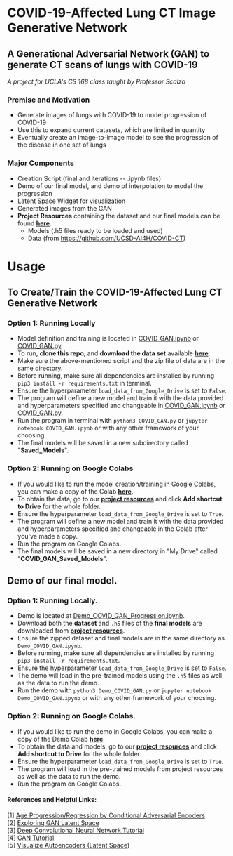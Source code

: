 # COVID-19-Affected Lung CT Image Generative Network

## A Generational Adversarial Network (GAN) to generate CT scans of lungs with COVID-19

*A project for UCLA's CS 168 class taught by Professor Scalzo*

### Premise and Motivation
- Generate images of lungs with COVID-19 to model progression of COVID-19
- Use this to expand current datasets, which are limited in quantity
- Eventually create an image-to-image model to see the progression of the disease in one set of lungs

### Major Components
- Creation Script (final and iterations -- .ipynb files)
- Demo of our final model, and demo of interpolation to model the progression
- Latent Space Widget for visualization
- Generated images from the GAN
- **Project Resources** containing the dataset and our final models can be found **[here](https://drive.google.com/drive/folders/1ESqVMTe4f85d9Sk5GHlsxbI8U770WLOc?usp=sharing)**. 
  - Models (.h5 files ready to be loaded and used)
  - Data (from https://github.com/UCSD-AI4H/COVID-CT)

# Usage
## To Create/Train the COVID-19-Affected Lung CT Generative Network
### Option 1: Running Locally
- Model definition and training is located in [COVID_GAN.ipynb](https://github.com/jcgubbi/COVID-19-Affected-Lung-CT-Generative-Network/blob/master/COVID_GAN.ipynb) or [COVID_GAN.py](https://github.com/jcgubbi/COVID-19-Affected-Lung-CT-Generative-Network/blob/master/COVID_GAN.py).  
- To run, **clone this repo**, and **download the data set** available **[here](https://drive.google.com/drive/folders/1ESqVMTe4f85d9Sk5GHlsxbI8U770WLOc?usp=sharing)**.  
- Make sure the above-mentioned script and the zip file of data are in the same directory.   
- Before running, make sure all dependencies are installed by running `pip3 install -r requirements.txt` in terminal. 
- Ensure the hyperparameter `load_data_from_Google_Drive` is set to `False`.  
- The program will define a new model and train it with the data provided and hyperparameters specified and changeable in [COVID_GAN.ipynb](https://github.com/jcgubbi/COVID-19-Affected-Lung-CT-Generative-Network/blob/master/COVID_GAN.ipynb) or [COVID_GAN.py](https://github.com/jcgubbi/COVID-19-Affected-Lung-CT-Generative-Network/blob/master/COVID_GAN.py).  
- Run the program in terminal with `python3 COVID_GAN.py` or `jupyter notebook COVID_GAN.ipynb` or with any other framework of your choosing.  
- The final models will be saved in a new subdirectory called "**Saved_Models**".  
### Option 2: Running on Google Colabs
- If you would like to run the model creation/training in Google Colabs, you can make a copy of the Colab **[here](https://colab.research.google.com/drive/1pakKK8eU6wgn_2Wi_ibKGBlUGXY6dO5W?usp=sharing)**. 
- To obtain the data, go to our **[project resources](https://drive.google.com/drive/folders/1ESqVMTe4f85d9Sk5GHlsxbI8U770WLOc?usp=sharing)** and click **Add shortcut to Drive** for the whole folder.  
- Ensure the hyperparameter `load_data_from_Google_Drive` is set to `True`.  
- The program will define a new model and train it with the data provided and hyperparameters specified and changeable in the Colab after you've made a copy.  
- Run the program on Google Colabs.  
- The final models will be saved in a new directory in "My Drive" called "**COVID_GAN_Saved_Models**". 

## Demo of our final model. 
### Option 1: Running Locally. 
- Demo is located at [Demo_COVID_GAN_Progression.ipynb](https://github.com/jcgubbi/COVID-19-Affected-Lung-CT-Generative-Network/blob/master/Demo_COVID_GAN_Progression.ipynb).  
- Download both the **dataset** and `.h5` files of the **final models** are downloaded from **[project resources](https://drive.google.com/drive/folders/1ESqVMTe4f85d9Sk5GHlsxbI8U770WLOc?usp=sharing)**.  
- Ensure the zipped dataset and final models are in the same directory as `Demo_COVID_GAN.ipynb`.  
- Before running, make sure all dependencies are installed by running `pip3 install -r requirements.txt`.  
- Ensure the hyperparameter `load_data_from_Google_Drive` is set to `False`.  
- The demo will load in the pre-trained models using the `.h5` files as well as the data to run the demo.  
- Run the demo with `python3 Demo_COVID_GAN.py` or `jupyter notebook Demo_COVID_GAN.ipynb` or with any other framework of your choosing.  
### Option 2: Running on Google Colabs. 
- If you would like to run the demo in Google Colabs, you can make a copy of the Demo Colab **[here](https://colab.research.google.com/drive/15NN5DZNQCFVkwy8P16bSpWY11iw2iv03?usp=sharing)**. 
- To obtain the data and models, go to our **[project resources](https://drive.google.com/drive/folders/1ESqVMTe4f85d9Sk5GHlsxbI8U770WLOc?usp=sharing)** and click **Add shortcut to Drive** for the whole folder.  
- Ensure the hyperparameter `load_data_from_Google_Drive` is set to `True`.  
- The program will load in the pre-trained models from project resources as well as the data to run the demo.  
- Run the program on Google Colabs.   

#### References and Helpful Links:
[1] [Age Progression/Regression by Conditional Adversarial Encoders](https://arxiv.org/pdf/1702.08423.pdf)  
[2] [Exploring GAN Latent Space](https://machinelearningmastery.com/how-to-interpolate-and-perform-vector-arithmetic-with-faces-using-a-generative-adversarial-network/)  
[3] [Deep Convolutional Neural Network Tutorial](https://www.tensorflow.org/tutorials/generative/dcgan)  
[4] [GAN Tutorial](https://towardsdatascience.com/generative-adversarial-network-gan-for-dummies-a-step-by-step-tutorial-fdefff170391)  
[5] [Visualize Autoencoders (Latent Space)](https://douglasduhaime.com/posts/visualizing-latent-spaces.html)
